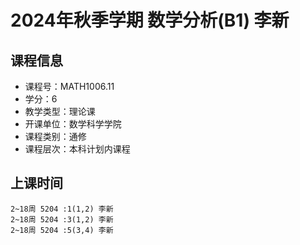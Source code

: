 # 2024年秋季学期 数学分析(B1) 李新






## 课程信息

- 课程号：MATH1006.11
- 学分：6
- 教学类型：理论课
- 开课单位：数学科学学院
- 课程类别：通修
- 课程层次：本科计划内课程

## 上课时间

```
2~18周 5204 :1(1,2) 李新
2~18周 5204 :3(1,2) 李新
2~18周 5204 :5(3,4) 李新
```

